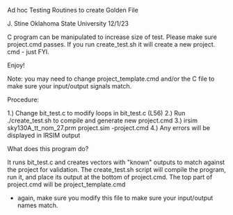 Ad hoc Testing Routines to create Golden File

J. Stine
Oklahoma State University
12/1/23

C program can be manipulated to increase size of 
test.  Please make sure project.cmd passes.  If you
run create_test.sh it will create a new project.
cmd - just FYI.

Enjoy!

Note:  you may need to change project_template.cmd and/or
the C file to make sure your input/output signals match.  

Procedure:

1.) Change bit_test.c to modify loops in bit_test.c (L56)
2.) Run ./create_test.sh to compile and generate new project.cmd
3.) irsim sky130A_tt_nom_27.prm project.sim -project.cmd
4.) Any errors will be displayed in IRSIM output

What does this program do?

It runs bit_test.c and creates vectors with "known" outputs to match
against the project for validation.  The create_test.sh script will
compile the program, run it, and place its output at the bottom of
project.cmd.  The top part of project.cmd will be project_template.cmd
- again, make sure you modify this file to make sure your input/output
names match.

